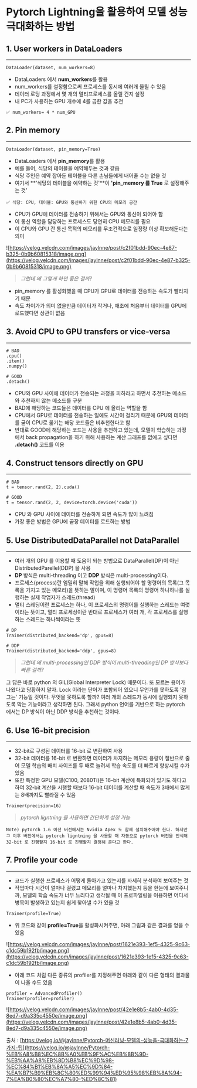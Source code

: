 # Pytorch Lightning을 활용하여 모델 성능 극대화하는 방법

## 1. User workers in DataLoaders

---

```
DataLoader(dataset, num_workers=8)
```

- DataLoaders 에서 **num_workers**를 활용
- num_workers를 설정함으로써 프로세스를 동시에 여러개 올릴 수 있음
- 데이터 로딩 과정에서 몇 개의 멀티프로세스를 올릴 건지 설정
- 내 PC가 사용하는 GPU 개수에 4를 곱한 값을 추천

```
✅ num_workers= 4 * num_GPU
```

## 2. Pin memory

---

```
DataLoader(dataset, pin_memory=True)
```

- DataLoaders 에서 **pin_memory**를 활용
- 예를 들어, 식당의 테이블을 예약해두는 것과 같음
- 식당 주인은 예약 잡아둔 테이블을 다른 손님들에게 내어줄 수는 없을 것
- 여기서 **'식당의 테이블을 예약하는 것'**이 **'pin_memory 를 True** 로 설정해주는 것'

```
✅ 식당: CPU, 테이블: GPU와 통신하기 위한 CPU의 메모리 공간
```

- CPU가 GPU에 데이터를 전송하기 위해서는 GPU와 통신이 되어야 함
- 이 통신 역할을 담당하는 프로세스도 당연히 CPU 메모리를 필요
- 이 CPU와 GPU 간 통신 목적의 메모리를 무조건적으로 일정량 이상 확보해둔다는 의미

![https://velog.velcdn.com/images/jaylnne/post/c2f01bdd-90ec-4e87-b325-0b9b60815318/image.png](https://velog.velcdn.com/images/jaylnne/post/c2f01bdd-90ec-4e87-b325-0b9b60815318/image.png)

> *그런데 왜 그렇게 하면 좋은 걸까?*
> 
- pin_memory 를 활성화했을 때 CPU가 GPU로 데이터를 전송하는 속도가 빨라지기 때문
- 속도 차이가가 의미 없을만큼 데이터가 작거나, 애초에 처음부터 데이터를 GPU에 로드했다면 상관이 없음

## 3. Avoid CPU to GPU transfers or vice-versa

---

```
# BAD
.cpu()
.item()
.numpy()

# GOOD
.detach()
```

- CPU와 GPU 사이에 데이터가 전송되는 과정을 피하라고 하면서 추천하는 메소드와 추천하지 않는 메소드를 구분
- BAD에 해당하는 코드들은 데이터를 CPU 에 올리는 역할을 함
- CPU에서 GPU로 데이터를 전송하는 일에도 시간이 걸리기 때문에 GPU의 데이터를 굳이 CPU로 옮기는 해당 코드들은 비추천한다고 함
- 반대로 GOOD에 해당하는 코드는 사용을 추천하고 있는데, 모델이 학습하는 과정에서 back propagation을 하기 위해 사용하는 계산 그래프를 없애고 싶다면 **.detach()** 코드를 이용

## 4. Construct tensors directly on GPU

---

```
# BAD
t = tensor.rand(2, 2).cuda()

# GOOD
t = tensor.rand(2, 2, device=torch.device('cuda'))
```

- CPU 와 GPU 사이에 데이터를 전송하게 되면 속도가 많이 느려짐
- 가장 좋은 방법은 GPU에 곧장 데이터를 로드하는 방법

## 5. Use DistributedDataParallel not DataParallel

---

- 여러 개의 GPU 를 이용할 때 도움이 되는 방법으로 DataParallel(DP)이 아닌 DistributedParellel(DDP) 을 사용
- **DP** 방식은 multi-threading 이고 **DDP** 방식은 multi-processing이다.
- 프로세스(process)란 엄밀히 말해 작업을 위해 실행되어야 할 명령어의 목록(그 목록을 가지고 있는 메모리)을 뜻하는 말이며, 이 명령어 목록의 명령어 하나하나를 실행하는 실제 작업자가 스레드(thread)
- 멀티 스레딩이란 프로세스는 하나, 이 프로세스의 명령어를 실행하는 스레드는 여럿이라는 뜻이고, 멀티 프로세싱이란 반대로 프로세스가 여러 개, 각 프로세스를 실행하는 스레드는 하나씩이라는 뜻

```
# DP
Trainer(distributed_backend='dp', gpus=8)

# DDP
Trainer(distributed_backend='ddp', gpus=8)
```

> *그런데 왜 multi-processing인 DDP 방식이 multi-threading인 DP 방식보다 빠른 걸까?*
> 

그 답은 바로 python 의 GIL(Global Interpreter Lock) 때문이다. 또 모르는 용어가 나왔다고 당황하지 말자. Lock 이라는 단어가 포함되어 있으니 무언가를 못하도록 '잠그는' 기능일 것이다. 무엇을 못하도록 할까? 여러 개의 스레드가 동시에 실행되지 못하도록 막는 기능이라고 생각하면 된다. 그래서 python 언어를 기반으로 하는 pytorch 에서는 DP 방식이 아닌 DDP 방식을 추천하는 것이다.

## 6. Use 16-bit precision

---

- 32-bit로 구성된 데이터를 16-bit 로 변환하여 사용
- 32-bit 데이터를 16-bit 로 변환하면 데이터가 차지하는 메모리 용량이 절반으로 줄어 모델 학습의 배치 사이즈를 두 배로 늘려서 학습 속도를 더 빠르게 향상시킬 수가 있음
- 또한 특정한 GPU 모델(C100, 2080Ti)은 16-bit 계산에 특화되어 있기도 하다고 하여 32-bit 계산을 시행할 때보다 16-bit 데이터를 계산할 때 속도가 3배에서 많게는 8배까지도 빨라질 수 있음

```
Trainer(precision=16)
```

> *pytorch ligntning 을 사용하면 간단하게 설정 가능*
> 

```
Note) pytorch 1.6 이전 버전에서는 Nvidia Apex 도 함께 설치해주어야 한다. 하지만 그 이후 버전에서는 pytorch ligntning 을 사용할 때 자동으로 pytorch 버전을 인식해 32-bit 로 진행할지 16-bit 로 진행할지 결정해 준다고 한다.
```

## 7. Profile your code

---

- 코드가 실행한 프로세스가 어떻게 돌아가고 있는지를 자세히 분석하여 보여주는 것
- 작업마다 시간이 얼마나 걸렸고 메모리를 얼마나 차지했는지 등을 한눈에 보여주니까, 모델의 학습 속도가 너무 느리다고 생각될 때 이 프로파일링을 이용하면 어디서 병목이 발생하고 있는지 쉽게 찾아낼 수가 있을 것

```
Trainer(profile=True)
```

- 위 코드와 같이 **profile=True**을 활성화시켜주면, 아래 그림과 같은 결과를 얻을 수 있음

![https://velog.velcdn.com/images/jaylnne/post/1621e393-1ef5-4325-9c63-c1dc59b192fb/image.png](https://velog.velcdn.com/images/jaylnne/post/1621e393-1ef5-4325-9c63-c1dc59b192fb/image.png)

- 아래 코드 처럼 다른 종류의 profiler를 지정해주면 아래와 같이 다른 형태의 결과물이 나올 수도 있음

```
profiler = AdvancedProfiler()
Trainer(profiler=profiler)
```

![https://velog.velcdn.com/images/jaylnne/post/42e1e8b5-4ab0-4d35-8ed7-d9a335c4550e/image.png](https://velog.velcdn.com/images/jaylnne/post/42e1e8b5-4ab0-4d35-8ed7-d9a335c4550e/image.png)

출처 : [https://velog.io/@jaylnne/Pytorch-머신러닝-모델의-성능을-극대화하는-7가지-팁](https://velog.io/@jaylnne/Pytorch-%EB%A8%B8%EC%8B%A0%EB%9F%AC%EB%8B%9D-%EB%AA%A8%EB%8D%B8%EC%9D%98-%EC%84%B1%EB%8A%A5%EC%9D%84-%EA%B7%B9%EB%8C%80%ED%99%94%ED%95%98%EB%8A%94-7%EA%B0%80%EC%A7%80-%ED%8C%81)
